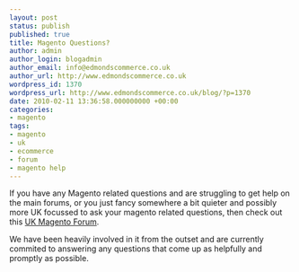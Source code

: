 ```yaml
---
layout: post
status: publish
published: true
title: Magento Questions?
author: admin
author_login: blogadmin
author_email: info@edmondscommerce.co.uk
author_url: http://www.edmondscommerce.co.uk
wordpress_id: 1370
wordpress_url: http://www.edmondscommerce.co.uk/blog/?p=1370
date: 2010-02-11 13:36:58.000000000 +00:00
categories:
- magento
tags:
- magento
- uk
- ecommerce
- forum
- magento help
---
```

If you have any Magento related questions and are struggling to get help on the main forums, or you just fancy somewhere a bit quieter and possibly more UK focussed to ask your magento related questions, then check out this <a href="http://www.magento-forum.co.uk">UK Magento Forum</a>.

We have been heavily involved in it from the outset and are currently commited to answering any questions that come up as helpfully and promptly as possible.
